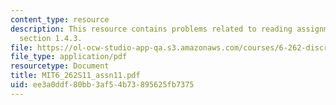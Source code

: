 ```yaml
---
content_type: resource
description: This resource contains problems related to reading assignments re-read
  section 1.4.3.
file: https://ol-ocw-studio-app-qa.s3.amazonaws.com/courses/6-262-discrete-stochastic-processes-spring-2011/ee3a0ddf80bb3af54b73895625fb7375_MIT6_262S11_assn11.pdf
file_type: application/pdf
resourcetype: Document
title: MIT6_262S11_assn11.pdf
uid: ee3a0ddf-80bb-3af5-4b73-895625fb7375
---
```

